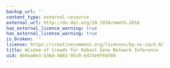 ```yaml
---
backup_url: ''
content_type: external-resource
external_url: http://dx.doi.org/10.1038/nmeth.2016
has_external_licence_warning: true
has_external_license_warning: true
is_broken: ''
license: https://creativecommons.org/licenses/by-nc-sa/4.0/
title: Wisdom of Crowds for Robust Gene Network Inference
uid: 9b9aa0e3-b36d-4683-95c0-ed73e9f69769
---
```

